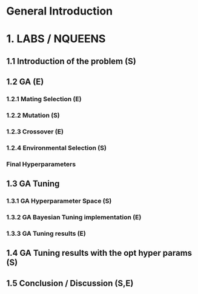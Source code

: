 # General Introduction

# 1. LABS / NQUEENS

## 1.1 Introduction of the problem (S)

## 1.2 GA (E)

### 1.2.1 Mating Selection (E)

### 1.2.2 Mutation (S)

### 1.2.3 Crossover (E)

### 1.2.4 Environmental Selection (S)

### Final Hyperparameters

## 1.3 GA Tuning

### 1.3.1 GA Hyperparameter Space (S)

### 1.3.2 GA Bayesian Tuning implementation (E)

### 1.3.3 GA Tuning results (E)

## 1.4 GA Tuning results with the opt hyper params (S)

## 1.5 Conclusion / Discussion (S,E)












